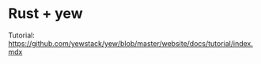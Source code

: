 # Rust + yew

Tutorial:
https://github.com/yewstack/yew/blob/master/website/docs/tutorial/index.mdx
